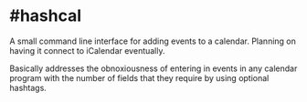 #hashcal
========

A small command line interface for adding events to a calendar. Planning on having it connect to iCalendar eventually. 

Basically addresses the obnoxiousness of entering in events in any calendar program with the number of fields that they require by using optional hashtags.